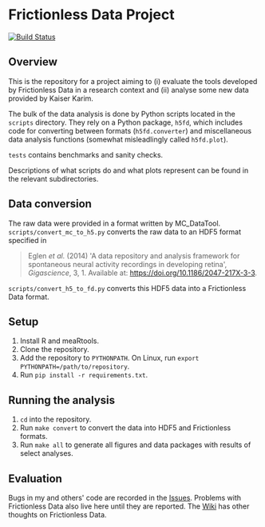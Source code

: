 # Frictionless Data Project

[![Build Status](https://travis-ci.com/as2875/neurofrictionless.svg?token=ErkgFJZ5ht5B2sjWsfq9&branch=master)](https://travis-ci.com/as2875/neurofrictionless)

## Overview

This is the repository for a project aiming to (i) evaluate the tools developed by Frictionless Data in a research context and (ii) analyse some new data provided by Kaiser Karim.

The bulk of the data analysis is done by Python scripts located in the `scripts` directory. They rely on a Python package, `h5fd`, which includes code for converting between formats (`h5fd.converter`) and miscellaneous data analysis functions (somewhat misleadlingly called `h5fd.plot`).

`tests` contains benchmarks and sanity checks.

Descriptions of what scripts do and what plots represent can be found in the relevant subdirectories.

## Data conversion

The raw data were provided in a format written by MC_DataTool. `scripts/convert_mc_to_h5.py` converts the raw data to an HDF5 format specified in

> Eglen *et al.* (2014) 'A data repository and analysis framework for spontaneous neural activity recordings in developing retina', *Gigascience*, 3, 1. Available at: <https://doi.org/10.1186/2047-217X-3-3>.

`scripts/convert_h5_to_fd.py` converts this HDF5 data into a Frictionless Data format.

## Setup

1. Install R and meaRtools.
2. Clone the repository.
3. Add the repository to `PYTHONPATH`. On Linux, run `export PYTHONPATH=/path/to/repository`.
4. Run `pip install -r requirements.txt`.

## Running the analysis

1. `cd` into the repository.
2. Run `make convert` to convert the data into HDF5 and Frictionless formats.
3. Run `make all` to generate all figures and data packages with results of select analyses.

## Evaluation

Bugs in my and others' code are recorded in the [Issues](https://github.com/as2875/neurofrictionless/issues). Problems with Frictionless Data also live here until they are reported. The [Wiki](https://github.com/as2875/neurofrictionless/wiki) has other thoughts on Frictionless Data.

